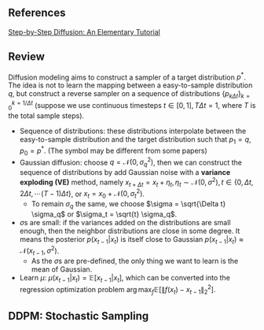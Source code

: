 ## References

[Step-by-Step Diffusion: An Elementary Tutorial](https://arxiv.org/abs/2406.08929v2)


## Review

Diffusion modeling aims to construct a sampler of a target distribution $p^*$. The idea is not to learn the mapping between a easy-to-sample distribution $q$, but construct a reverse sampler on a sequence of distributions $\{ p_{k\Delta t} \}_{k=0}^{k=1/{\Delta t}}$ (suppose we use continuous timesteps $t\in [0,1], T\Delta t = 1$, where $T$ is the total sample steps).

- Sequence of distributions: these distributions interpolate between the easy-to-sample distribution and the target distribution such that $p_1=q, p_0=p^*$. (The symbol may be different from some papers)
- Gaussian diffusion: choose $q=\mathcal{N}(0,\sigma_q^2)$, then we can construct the sequence of distributions by add Gaussian noise with a **variance exploding (VE)** method, namely $x_{t+\Delta t} = x_t + \eta_t, \eta_t \sim \mathcal{N}(0, \sigma^2), t\in \{0,\Delta t, 2\Delta t, \cdots (T-1)\Delta t\}$, or $x_{t} = x_0 + \mathcal{N}(0, \sigma_t^2)$.
  - To remain $\sigma_q$ the same, we choose $\sigma = \sqrt{\Delta t} \sigma_q$ or $\sigma_t = \sqrt{t} \sigma_q$. 
- $\sigma$s are small: if the variances added on the distributions are small enough, then the neighbor distributions are close in some degree. It means the posterior $p(x_{t-1} | x_t)$ is itself close to Gaussian $p(x_{t-1} | x_t) \approx \mathcal{N}(x_{t-1}, \sigma^2)$.
  - As the $\sigma$s are pre-defined, the only thing we want to learn is the mean of Gaussian.
- Learn $\mu$: $\mu(x_{t-1} | x_{t}) = \mathbb{E}[x_{t-1} | x_t]$, which can be converted into the regression optimization problem $\arg \max_{f} \mathbb{E}[\| f(x_t) - x_{t-1} \|_2^2]$.

## DDPM: Stochastic Sampling

